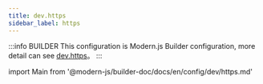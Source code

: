 ```yaml
---
title: dev.https
sidebar_label: https
---
```


:::info BUILDER
This configuration is Modern.js Builder configuration, more detail can see [dev.https](https://modernjs.dev/builder/en/api/config-dev.html#dev-https)。
:::

import Main from '@modern-js/builder-doc/docs/en/config/dev/https.md'

<Main />
